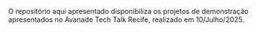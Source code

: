 O repositório aqui apresentado disponibiliza os projetos de demonstração apresentados no Avanade Tech Talk Recife, realizado em 10/Julho/2025.
